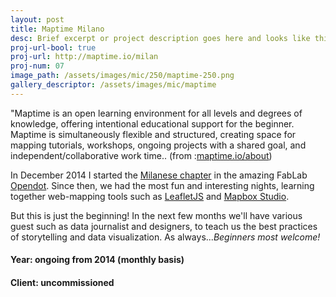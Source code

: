 ```yaml
---
layout: post
title: Maptime Milano
desc: Brief excerpt or project description goes here and looks like this
proj-url-bool: true
proj-url: http://maptime.io/milan
proj-num: 07
image_path: /assets/images/mic/250/maptime-250.png
gallery_descriptor: /assets/images/mic/maptime
---
```



"Maptime is an open learning environment for all levels and degrees of knowledge, offering intentional educational support for the beginner. Maptime is simultaneously flexible and structured, creating space for mapping tutorials, workshops, ongoing projects with a shared goal, and independent/collaborative work time.. (from :[maptime.io/about](http://maptime.io/about/))

In December 2014 I started the [Milanese chapter](https://twitter.com/MaptimeMI) in the amazing FabLab [Opendot](opendotlab.it). Since then, we had the most fun and interesting nights, learning together web-mapping tools such as [LeafletJS](leafletjs.com) and [Mapbox Studio](https://www.mapbox.com/mapbox-studio/#darwin).

But this is just the beginning! In the next few months we'll have various guest such as data journalist and designers, to teach us the best practices of storytelling and data visualization.
As always...*Beginners most welcome!*

#### **Year**: ongoing from 2014 (monthly basis)
#### **Client**: uncommissioned
